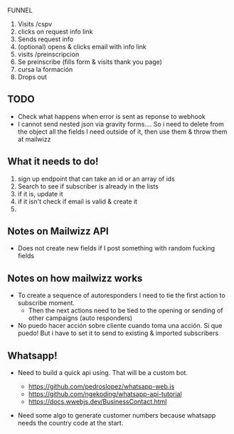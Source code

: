 FUNNEL

1. Visits /cspv
2. clicks on request info link
3. Sends request info
4. (optional) opens & clicks email with info link
5. visits /preinscripcion
6. Se preinscribe (fills form & visits thank you page)
7. cursa la formación
8. Drops out

## TODO

- Check what happens when error is sent as reponse to webhook
- I cannot send nested json via gravity forms.... So i need to delete from the object all the fields I need outside of it, then use them & throw them at mailwizz

## What it needs to do!

1. sign up endpoint that can take an id or an array of ids
2. Search to see if subscriber is already in the lists
3. if it is, update it
4. if it isn't check if email is valid & create it
5.

## Notes on Mailwizz API

- Does not create new fields if I post something with random fucking fields

## Notes on how mailwizz works

- To create a sequence of autoresponders I need to tie the first action to subscribe moment.
  - Then the next actions need to be tied to the opening or sending of other campaigns (auto responders)
- No puedo hacer acción sobre cliente cuando toma una acción. Si que puedo! But i have to set it to send to existing & imported subscribers



## Whatsapp!

- Need to build a quick api using. That will be a custom bot.

  - https://github.com/pedroslopez/whatsapp-web.js
  - https://github.com/ngekoding/whatsapp-api-tutorial
  - https://docs.wwebjs.dev/BusinessContact.html

- Need some algo to generate customer numbers because whatsapp needs the country code at the start.
